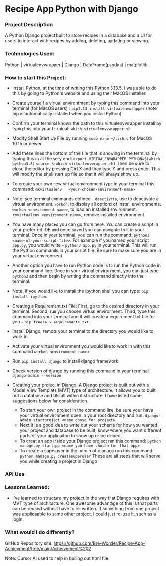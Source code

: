 # Recipe App Python with Django

### Project Description
A Python Django project built to store recipes in a database and a UI for users to interact with recipes by adding, deleting, updating or viewing. 

### Technologies Used:
Python | virtualenvwrapper | Django | DataFrame(pandas) | matplotlib


### How to start this Project:

* Install Python, at the time of writing this Python 3.13.5. I was able to do this by going to Python's website and using their MacOS installer. 
* Create yourself a virtual environtment by typing this command into your terminal (for MacOS users) : `pip3.13 install virtualenvwrapper` (note pip is automatically installed when you install Python)
* Confirm your terminal knows the path to this virtualenvwrapper install by typig this into your terminal: `which virtualenvvwrapper.sh`
* Modify Shell Start Up File by running `sudo nano ~/.zshrc` for MacOS 10.15 or newer. 
* Add these lines the bottom of the file that is showing in the terminal by typing this in at the very end:
  `export VIRTUALENVWRAPPER_PYTHON=$(which python3.8)`
   `source $(which virtualenvwrapper.sh)`
  Then be sure to close the editor by pressing Ctrl X and they type Y and press enter. This will modify the shell start up file so that it will always show up.
* To create your own new virtual environment type in your terminal this command: 
  `mkvirtualenv   <your-chosen-environment-name>`
* Note: see terminal commands defined - `deactivate`, use to deactivate a virtual environment. `workon`, to display all options of install environments. `workon <environment name>`, to load an installed environment. `rmvirtualenv <environment name>`, remove installed environment. 
* You have many places you can go from here. You can create a script in your preferred IDE and once saved you    can navigate to it in your terminal. Once in your terminal, you can run the command: `python3 <name-of-your-script-file>`. For example if you named your script `app.py`, you would write - `python3 app.py` in your terminal. This will run the Python commands in your script file. Be sure to make sure you are in your virtual environment.
* Another option you have to run Python code is to run the Python code in your command line. Once in your virtual environment, you can just type `python3` and then begin by writing the command directly into the terminal. 
* Note: If you would like to install the ipython shell you can type: `pip install ipython`.
* Creating a Requirement.txt File: First, go to the desired directory in your terminal. Second, run you chosen virtual environment. Third, type this command into your terminal and it will create a requirement.txt file for you - `pip freeze > requirements.txt`. 

* Install Django, remote your terminal to the directory you would like to work in. 
* Activate your virtual environment you would like to work in with this command `workon <environment name>`
* Run `pip install django` to install django framework
* Check version of django by running this command in your terminal `django-admin --version`

* Creating your project in Django. A Django project is built out with a Model View Template (MVT) type of architecture. It allows you to built out a database and UIs all within it structure. I have listed some suggestions below for consideration.
  * To start your own project in the command line, be sure your have your virtual environment open in your root directory and run: `django-admin startproject <name chose for project>`
  * Next it is a good idea to write out your schema for how you wanted your project and database to be built, know where you want different parts of your applicaiton to show up or be deined. 
  * To creat an app inside your Django project run this command: `python manage.py startapp <name you have chosen for that app>`
  * To create a superuser in the admin of djanago run this command: `python manage.py createsuperuser`
      These are all steps that will serve you while creating a project in Django


### API Use


### Lessons Learned:

* I've learned to structure my project in the way that Django requires with MVT type of architacture. One awesome advantage of this is that parts can be reused without have to re-written. If something from one project was applicaable to some other project, I could just re-use it, such as a login. 


### What would I do differently? 


GitHub Repository site: https://github.com/Bre-Wonder/Recipe-App-Achievment/tree/main/Acheivement%202

Note: Cursor Ai used to help in builing out html file
